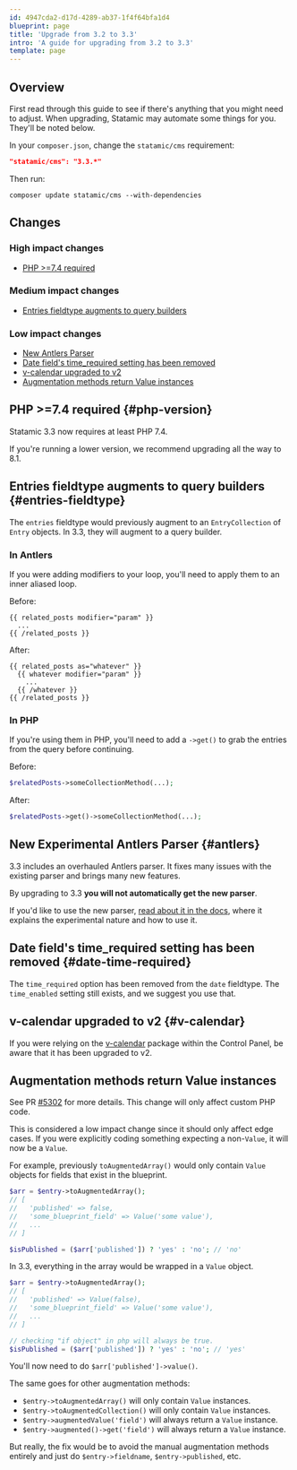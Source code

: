```yaml
---
id: 4947cda2-d17d-4289-ab37-1f4f64bfa1d4
blueprint: page
title: 'Upgrade from 3.2 to 3.3'
intro: 'A guide for upgrading from 3.2 to 3.3'
template: page
---
```

## Overview

First read through this guide to see if there's anything that you might need to adjust.
When upgrading, Statamic may automate some things for you. They'll be noted below.

In your `composer.json`, change the `statamic/cms` requirement:

```json
"statamic/cms": "3.3.*"
```

Then run:

``` shell
composer update statamic/cms --with-dependencies
```

## Changes

### High impact changes
- [PHP >=7.4 required](#php-version)

### Medium impact changes
- [Entries fieldtype augments to query builders](#entries-fieldtype)

### Low impact changes
- [New Antlers Parser](#antlers)
- [Date field's time_required setting has been removed](#date-time-required)
- [v-calendar upgraded to v2](#v-calendar)
- [Augmentation methods return Value instances](#augmentation-value-instances)


## PHP >=7.4 required {#php-version}

Statamic 3.3 now requires at least PHP 7.4.

If you're running a lower version, we recommend upgrading all the way to 8.1.


## Entries fieldtype augments to query builders {#entries-fieldtype}

The `entries` fieldtype would previously augment to an `EntryCollection` of `Entry` objects. In 3.3, they will augment to a query builder.

### In Antlers

If you were adding modifiers to your loop, you'll need to apply them to an inner aliased loop.

Before:

```
{{ related_posts modifier="param" }}
  ...
{{ /related_posts }}
```

After:

```
{{ related_posts as="whatever" }}
  {{ whatever modifier="param" }}
    ...
  {{ /whatever }}
{{ /related_posts }}
```

### In PHP

If you're using them in PHP, you'll need to add a `->get()` to grab the entries from the query before continuing.

Before:

```php
$relatedPosts->someCollectionMethod(...);
```

After:

```php
$relatedPosts->get()->someCollectionMethod(...);
```

## New Experimental Antlers Parser {#antlers}

3.3 includes an overhauled Antlers parser. It fixes many issues with the existing parser and brings many new features.

By upgrading to 3.3 **you will not automatically get the new parser**.

If you'd like to use the new parser, [read about it in the docs](/new-antlers-parser), where it explains the experimental nature and how to use it.


## Date field's time_required setting has been removed {#date-time-required}

The `time_required` option has been removed from the `date` fieldtype.
The `time_enabled` setting still exists, and we suggest you use that.


## v-calendar upgraded to v2 {#v-calendar}

If you were relying on the [v-calendar](https://github.com/nathanreyes/v-calendar) package within the Control Panel, be aware that it has been upgraded to v2.


## Augmentation methods return Value instances

See PR [#5302](https://github.com/statamic/cms/issues/5302) for more details. This change will only affect custom PHP code.

This is considered a low impact change since it should only affect edge cases. If you were explicitly coding something expecting a non-`Value`, it will now be a `Value`.

For example, previously `toAugmentedArray()` would only contain `Value` objects for fields that exist in the blueprint.

```php
$arr = $entry->toAugmentedArray();
// [
//   'published' => false,
//   'some_blueprint_field' => Value('some value'),
//   ...
// ]

$isPublished = ($arr['published']) ? 'yes' : 'no'; // 'no'
```

In 3.3, everything in the array would be wrapped in a `Value` object.

```php
$arr = $entry->toAugmentedArray();
// [
//   'published' => Value(false),
//   'some_blueprint_field' => Value('some value'),
//   ...
// ]

// checking "if object" in php will always be true.
$isPublished = ($arr['published']) ? 'yes' : 'no'; // 'yes'
```

You'll now need to do `$arr['published']->value()`.

The same goes for other augmentation methods:
- `$entry->toAugmentedArray()` will only contain `Value` instances.
- `$entry->toAugmentedCollection()` will only contain `Value` instances.
- `$entry->augmentedValue('field')` will always return a `Value` instance.
- `$entry->augmented()->get('field')` will always return a `Value` instance.


But really, the fix would be to avoid the manual augmentation methods entirely and just do `$entry->fieldname`, `$entry->published`, etc.
